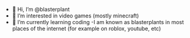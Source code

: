 - 👋 Hi, I’m @blasterplant 
- 👀 I’m interested in video games (mostly minecraft)
- 🌱 I’m currently learning coding
-I am known as blasterplants in most places of the internet (for example on roblox, youtube, etc)

<!---
blasterplant/blasterplant is a ✨ special ✨ repository because its `README.md` (this file) appears on your GitHub profile.
You can click the Preview link to take a look at your changes.
--->
